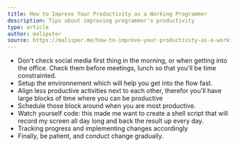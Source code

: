 ```yaml
---
title: How to Improve Your Productivity as a Working Programmer
description: Tips about improving programmer's productivity
type: article
author: malipster
source: https://malisper.me/how-to-improve-your-productivity-as-a-working-programmer/
---
```

- Don't check social media first thing in the morning, or when getting into the office. Check them before meetings, lunch so that you'll be time constrainted.
- Setup the environnement which will help you get into the flow fast.
- Align less productive activities next to each other, therefor you'll have large blocks of time where you can be productive
- Schedule those block around when you are most productive.
- Watch yourself code: this made me want to create a shell script that will record my screen all day long and back the result up every day.
- Tracking progress and implementing changes accordingly
- Finally, be patient, and conduct change gradually.

